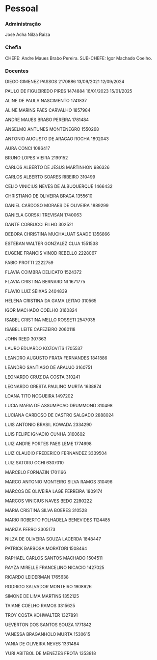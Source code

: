 # Pessoal

### Administração
José Acha
Nilza
Raiza

### Chefia
CHEFE: Andre Maues Brabo Pereira.
SUB-CHEFE: Igor Machado Coelho.

### Docentes

DIEGO GIMENEZ PASSOS
2170886
13/09/2021
12/09/2024

PAULO DE FIGUEIREDO PIRES
1474884
16/01/2023
15/01/2025

ALINE DE PAULA NASCIMENTO
1741837

ALINE MARINS PAES CARVALHO
1857984

ANDRE MAUES BRABO PEREIRA
1781484

ANSELMO ANTUNES MONTENEGRO
1550268

ANTONIO AUGUSTO DE ARAGAO ROCHA
1802043

AURA CONCI
1086417

BRUNO LOPES VIEIRA
2199152

CARLOS ALBERTO DE JESUS MARTINHON
986326

CARLOS ALBERTO SOARES RIBEIRO
310499

CELIO VINICIUS NEVES DE ALBUQUERQUE
1466432

CHRISTIANO DE OLIVEIRA BRAGA
1355610

DANIEL CARDOSO MORAES DE OLIVEIRA
1889299

DANIELA GORSKI TREVISAN
1740063

DANTE CORBUCCI FILHO
302521

DEBORA CHRISTINA MUCHALUAT SAADE
1356866

ESTEBAN WALTER GONZALEZ CLUA
1551538

EUGENE FRANCIS VINOD REBELLO
2228067

FABIO PROTTI
2222759

FLAVIA COIMBRA DELICATO
1524372

FLAVIA CRISTINA BERNARDINI
1671775

FLAVIO LUIZ SEIXAS
2404839

HELENA CRISTINA DA GAMA LEITAO
310565

IGOR MACHADO COELHO
3160824

ISABEL CRISTINA MELLO ROSSETI
2547035

ISABEL LEITE CAFEZEIRO
2060118

JOHN REED
307363

LAURO EDUARDO KOZOVITS
1705537

LEANDRO AUGUSTO FRATA FERNANDES
1841886

LEANDRO SANTIAGO DE ARAUJO
3160751

LEONARDO CRUZ DA COSTA
310241

LEONARDO GRESTA PAULINO MURTA
1638874

LOANA TITO NOGUEIRA
1497202

LUCIA MARIA DE ASSUMPCAO DRUMMOND
310498

LUCIANA CARDOSO DE CASTRO SALGADO
2888024

LUIS ANTONIO BRASIL KOWADA
2334290

LUIS FELIPE IGNACIO CUNHA
3160602

LUIZ ANDRE PORTES PAES LEME
1774698

LUIZ CLAUDIO FREDERICO FERNANDEZ
3339504

LUIZ SATORU OCHI
6307010

MARCELO FORNAZIN
1701166

MARCO ANTONIO MONTEIRO SILVA RAMOS
310496

MARCOS DE OLIVEIRA LAGE FERREIRA
1809174

MARCOS VINICIUS NAVES BEDO
2280222

MARIA CRISTINA SILVA BOERES
310528

MARIO ROBERTO FOLHADELA BENEVIDES
1124485

MARIZA FERRO
3305173

NILZA DE OLIVEIRA SOUZA LACERDA
1848447

PATRICK BARBOSA MORATORI
1508464

RAPHAEL CARLOS SANTOS MACHADO
1504511

RAYZA MIRELLE FRANCELINO NICACIO
1427025

RICARDO LEIDERMAN
1765638

RODRIGO SALVADOR MONTEIRO
1908626

SIMONE DE LIMA MARTINS
1352125

TAIANE COELHO RAMOS
3315625

TROY COSTA KOHWALTER
1327891

UEVERTON DOS SANTOS SOUZA
1771842

VANESSA BRAGANHOLO MURTA
1530615

VANIA DE OLIVEIRA NEVES
1331484

YURI ABITBOL DE MENEZES FROTA
1353818